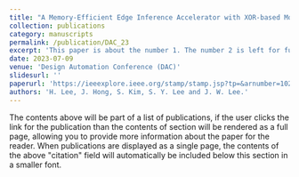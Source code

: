 ```yaml
---
title: "A Memory-Efficient Edge Inference Accelerator with XOR-based Model Compression"
collection: publications
category: manuscripts
permalink: /publication/DAC_23
excerpt: 'This paper is about the number 1. The number 2 is left for future work.'
date: 2023-07-09
venue: 'Design Automation Conference (DAC)'
slidesurl: ''
paperurl: 'https://ieeexplore.ieee.org/stamp/stamp.jsp?tp=&arnumber=10248005'
authors: 'H. Lee, J. Hong, S. Kim, S. Y. Lee and J. W. Lee.'
---
```


The contents above will be part of a list of publications, if the user clicks the link for the publication than the contents of section will be rendered as a full page, allowing you to provide more information about the paper for the reader. When publications are displayed as a single page, the contents of the above "citation" field will automatically be included below this section in a smaller font.
